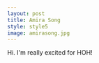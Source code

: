```yaml
---
layout: post
title: Amira Song
style: style5
image: amirasong.jpg
---
```


Hi. I'm really excited for HOH!
